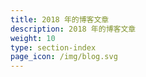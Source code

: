 ```yaml
---
title: 2018 年的博客文章
description: 2018 年的博客文章
weight: 10
type: section-index
page_icon: /img/blog.svg
---
```

